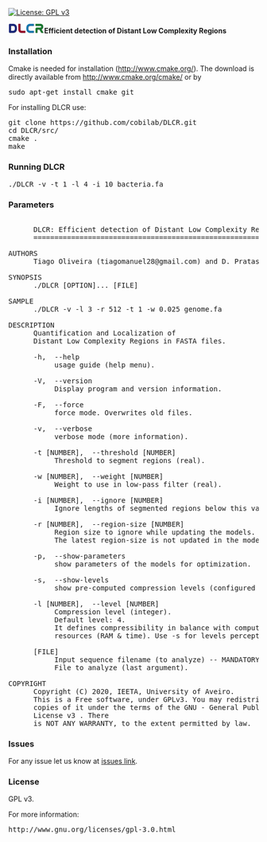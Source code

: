 [![License: GPL v3](https://img.shields.io/badge/License-GPL%20v3-blue.svg)](LICENSE)

<img src="imgs/logo.png" alt="DLCR" height="20" border="0"/><b>Efficient detection of Distant Low Complexity Regions</b>

### Installation ###

Cmake is needed for installation (http://www.cmake.org/). The download is directly available from http://www.cmake.org/cmake/ or by
<pre>
sudo apt-get install cmake git
</pre>

For installing DLCR use:
<pre>
git clone https://github.com/cobilab/DLCR.git
cd DLCR/src/
cmake .
make
</pre>

### Running DLCR ###

<pre>
./DLCR -v -t 1 -l 4 -i 10 bacteria.fa
</pre>

### Parameters ###

<pre>
                                                                        
      DLCR: Efficient detection of Distant Low Complexity Regions       
      ===========================================================       
                                                                        
AUTHORS                                                                 
      Tiago Oliveira (tiagomanuel28@gmail.com) and D. Pratas                     
                                                                        
SYNOPSIS                                                                
      ./DLCR [OPTION]... [FILE]                                         
                                                                        
SAMPLE                                                                  
      ./DLCR -v -l 3 -r 512 -t 1 -w 0.025 genome.fa                     
                                                                        
DESCRIPTION                                                             
      Quantification and Localization of                                
      Distant Low Complexity Regions in FASTA files.                    
                                                                        
      -h,  --help                                                       
           usage guide (help menu).                                     
                                                                        
      -V,  --version                                                    
           Display program and version information.                     
                                                                        
      -F,  --force                                                      
           force mode. Overwrites old files.                            
                                                                        
      -v,  --verbose                                                    
           verbose mode (more information).                             
                                                                        
      -t [NUMBER],  --threshold [NUMBER]                                
           Threshold to segment regions (real).                         
                                                                        
      -w [NUMBER],  --weight [NUMBER]                                   
           Weight to use in low-pass filter (real).                     
                                                                        
      -i [NUMBER],  --ignore [NUMBER]                                   
           Ignore lengths of segmented regions below this value.        
                                                                        
      -r [NUMBER],  --region-size [NUMBER]                              
           Region size to ignore while updating the models.             
           The latest region-size is not updated in the models.         
                                                                        
      -p,  --show-parameters                                            
           show parameters of the models for optimization.              
                                                                        
      -s,  --show-levels                                                
           show pre-computed compression levels (configured parameters).
                                                                        
      -l [NUMBER],  --level [NUMBER]                                    
           Compression level (integer).                                 
           Default level: 4.                                           
           It defines compressibility in balance with computational     
           resources (RAM & time). Use -s for levels perception.        
                                                                        
      [FILE]                                                            
           Input sequence filename (to analyze) -- MANDATORY.           
           File to analyze (last argument).                             
                                                                        
COPYRIGHT                                                               
      Copyright (C) 2020, IEETA, University of Aveiro.                  
      This is a Free software, under GPLv3. You may redistribute        
      copies of it under the terms of the GNU - General Public          
      License v3 <http://www.gnu.org/licenses/gpl.html>. There          
      is NOT ANY WARRANTY, to the extent permitted by law. 
</pre>

### Issues ###

For any issue let us know at [issues link](https://github.com/cobilab/DLCR/issues).

### License ###

GPL v3.

For more information:
<pre>http://www.gnu.org/licenses/gpl-3.0.html</pre>

                                                    

